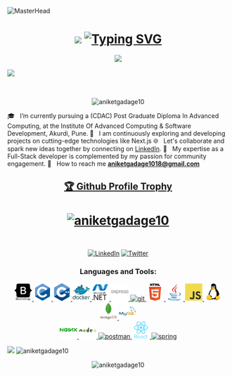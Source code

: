 

![MasterHead](https://user-images.githubusercontent.com/74038190/241765440-80728820-e06b-4f96-9c9e-9df46f0cc0a5.gif)




<h1 align="center"> <img src="https://github.com/TheDudeThatCode/TheDudeThatCode/blob/master/Assets/Hi.gif" width="50">
<a href="https://git.io/typing-svg"><img src="https://readme-typing-svg.demolab.com?font=Fira+Code&size=35&pause=1000&center=true&vCenter=true&width=435&lines=Hey++I'm+Aniket+Gadage" alt="Typing SVG" /></a>  
</h1>


<p align="center">
<a href="https://github.com/aniketgadage10">
    <img src="https://readme-typing-svg.demolab.com?font=Fira+Code&center=true&weight=450&size=24&pause=800&color=70A4FC&width=440&height=45&lines=Full-stack+Web+Developer;Experienced+UI+Designer;Enjoy+learning+Algorithms;Building+Something+Creative" /></a>

<a><img align="left" src="https://user-images.githubusercontent.com/74038190/216644497-1951db19-8f3d-4e44-ac08-8e9d7e0d94a7.gif" width="350"/></a>
<br><br><br>
<p align="center"> <img src="https://komarev.com/ghpvc/?username=aniketgadage10&label=Profile%20views&color=0e75b6&style=flat" alt="aniketgadage10" /> </p>

<div>

🎓 &nbsp; I’m currently pursuing a (CDAC) Post Graduate Diploma In Advanced Computing, at the Institute Of Advanced Computing & Software Development, Akurdi, Pune.
🎯 &nbsp; I am continuously exploring and developing projects on cutting-edge technologies like Next.js
🌐 &nbsp; Let's collaborate and spark new ideas together by connecting on [LinkedIn](https://www.linkedin.com/in/aniket-gadage-35430422b).
🚀 &nbsp; My expertise as a Full-Stack developer is complemented by my passion for community engagement.
📧 &nbsp; How to reach me **aniketgadage1018@gmail.com**

</div align="center">
<a href="https://github.com/ryo-ma/github-profile-trophy">
    <h2 align="center">🏆 Github Profile Trophy</h2>
</a>
    <a href="https://github.com/ryo-ma/github-profile-trophy" align="center">
       <h1 align="center"><img width=800 src="https://github-profile-trophy.vercel.app/?username=aniketgadage10&column=8&theme=gruvbox&no-frame=true" alt="aniketgadage10"/></h2>
</a>
</div>
</div><br/>
<p align="center">
   <a href="https://www.linkedin.com/in/aniket-gadage-35430422b/"><img src="https://img.shields.io/badge/LinkedIn-AniketGadage10-blue?style=flat-square&logo=linkedin" alt="LinkedIn" href="https://www.linkedin.com/in/aniket-gadage-35430422b/"></a>
  <a href="https://twitter.com/gadage_aniket?t=rOStNtORvu-vNV6OZOWuQA&s=03"><img src="https://img.shields.io/twitter/follow/AniketGadage10?style=flat-square&logo=twitter" alt="Twitter" href="https://twitter.com/gadage_aniket?t=rOStNtORvu-vNV6OZOWuQA&s=03"></a>
  </br>
</p>




<h3 align="center">Languages and Tools:</h3>
<p align="center"> <a href="https://getbootstrap.com" target="_blank" rel="noreferrer"> <img src="https://raw.githubusercontent.com/devicons/devicon/master/icons/bootstrap/bootstrap-plain-wordmark.svg" alt="bootstrap" width="40" height="40"/> </a> <a href="https://www.cprogramming.com/" target="_blank" rel="noreferrer"> <img src="https://raw.githubusercontent.com/devicons/devicon/master/icons/c/c-original.svg" alt="c" width="40" height="40"/> </a> <a href="https://www.w3schools.com/cpp/" target="_blank" rel="noreferrer"> <img src="https://raw.githubusercontent.com/devicons/devicon/master/icons/cplusplus/cplusplus-original.svg" alt="cplusplus" width="40" height="40"/> </a> <a href="https://www.docker.com/" target="_blank" rel="noreferrer"> <img src="https://raw.githubusercontent.com/devicons/devicon/master/icons/docker/docker-original-wordmark.svg" alt="docker" width="40" height="40"/> </a> <a href="https://dotnet.microsoft.com/" target="_blank" rel="noreferrer"> <img src="https://raw.githubusercontent.com/devicons/devicon/master/icons/dot-net/dot-net-original-wordmark.svg" alt="dotnet" width="40" height="40"/> </a> <a href="https://expressjs.com" target="_blank" rel="noreferrer"> <img src="https://raw.githubusercontent.com/devicons/devicon/master/icons/express/express-original-wordmark.svg" alt="express" width="40" height="40"/> </a> <a href="https://git-scm.com/" target="_blank" rel="noreferrer"> <img src="https://www.vectorlogo.zone/logos/git-scm/git-scm-icon.svg" alt="git" width="40" height="40"/> </a> <a href="https://www.w3.org/html/" target="_blank" rel="noreferrer"> <img src="https://raw.githubusercontent.com/devicons/devicon/master/icons/html5/html5-original-wordmark.svg" alt="html5" width="40" height="40"/> </a> <a href="https://www.java.com" target="_blank" rel="noreferrer"> <img src="https://raw.githubusercontent.com/devicons/devicon/master/icons/java/java-original.svg" alt="java" width="40" height="40"/> </a> <a href="https://developer.mozilla.org/en-US/docs/Web/JavaScript" target="_blank" rel="noreferrer"> <img src="https://raw.githubusercontent.com/devicons/devicon/master/icons/javascript/javascript-original.svg" alt="javascript" width="40" height="40"/> </a> <a href="https://www.linux.org/" target="_blank" rel="noreferrer"> <img src="https://raw.githubusercontent.com/devicons/devicon/master/icons/linux/linux-original.svg" alt="linux" width="40" height="40"/> </a> <a href="https://www.mongodb.com/" target="_blank" rel="noreferrer"> <img src="https://raw.githubusercontent.com/devicons/devicon/master/icons/mongodb/mongodb-original-wordmark.svg" alt="mongodb" width="40" height="40"/> </a> <a href="https://www.mysql.com/" target="_blank" rel="noreferrer"> <img src="https://raw.githubusercontent.com/devicons/devicon/master/icons/mysql/mysql-original-wordmark.svg" alt="mysql" width="40" height="40"/> </a> <a href="https://www.nginx.com" target="_blank" rel="noreferrer"></br> <img src="https://raw.githubusercontent.com/devicons/devicon/master/icons/nginx/nginx-original.svg" alt="nginx" width="40" height="40"/> </a> <a href="https://nodejs.org" target="_blank" rel="noreferrer"> <img src="https://raw.githubusercontent.com/devicons/devicon/master/icons/nodejs/nodejs-original-wordmark.svg" alt="nodejs" width="40" height="40"/> </a> <a href="https://postman.com" target="_blank" rel="noreferrer"> <img src="https://www.vectorlogo.zone/logos/getpostman/getpostman-icon.svg" alt="postman" width="40" height="40"/> </a> <a href="https://reactjs.org/" target="_blank" rel="noreferrer"> <img src="https://raw.githubusercontent.com/devicons/devicon/master/icons/react/react-original-wordmark.svg" alt="react" width="40" height="40"/> </a> <a href="https://spring.io/" target="_blank" rel="noreferrer"> <img src="https://www.vectorlogo.zone/logos/springio/springio-icon.svg" alt="spring" width="40" height="40"/> </a> </p> 

<p> 
    <img width="40%" src="https://github-readme-stats.vercel.app/api/top-langs/?username=ruuuff&layout=compact&langs_count=16&theme=dracula"/>
    <img  width="50%" height="50%"  src="https://github-readme-stats.vercel.app/api?username=aniketgadage10&show_icons=true&locale=en" alt="aniketgadage10" />
</p>
<p  align="center"><img align="center" src="https://github-readme-streak-stats.herokuapp.com/?user=aniketgadage10&" alt="aniketgadage10" /></p>
